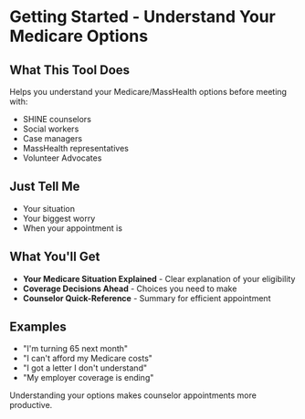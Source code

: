 # Getting Started - Understand Your Medicare Options

## What This Tool Does
Helps you understand your Medicare/MassHealth options before meeting with:
- SHINE counselors
- Social workers  
- Case managers
- MassHealth representatives
- Volunteer Advocates

## Just Tell Me
- Your situation 
- Your biggest worry 
- When your appointment is

## What You'll Get
- **Your Medicare Situation Explained** - Clear explanation of your eligibility
- **Coverage Decisions Ahead** - Choices you need to make
- **Counselor Quick-Reference** - Summary for efficient appointment

## Examples
- "I'm turning 65 next month"
- "I can't afford my Medicare costs"
- "I got a letter I don't understand"
- "My employer coverage is ending"

Understanding your options makes counselor appointments more productive.